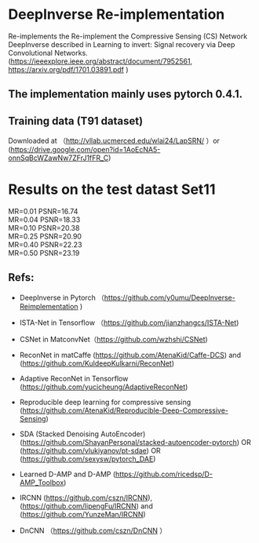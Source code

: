 # DeepInverse Re-implementation
Re-implements the Re-implement the Compressive Sensing (CS) Network DeepInverse described in Learning to invert: Signal recovery via Deep Convolutional Networks. (https://ieeexplore.ieee.org/abstract/document/7952561, https://arxiv.org/pdf/1701.03891.pdf )

## The implementation mainly uses pytorch 0.4.1. 

## Training data (T91 dataset)   
Downloaded at （http://vllab.ucmerced.edu/wlai24/LapSRN/ ）or (https://drive.google.com/open?id=1AoEcNA5-onnSqBcWZawNw7ZFrJ1fFR_C)

# Results on the test datast Set11  

 MR=0.01    PSNR=16.74   
 MR=0.04    PSNR=18.33   
 MR=0.10    PSNR=20.38  
 MR=0.25    PSNR=20.90    
 MR=0.40    PSNR=22.23  
 MR=0.50    PSNR=23.19  

## Refs:
 - DeepInverse in Pytorch （https://github.com/y0umu/DeepInverse-Reimplementation )  
 - ISTA-Net in Tensorflow （https://github.com/jianzhangcs/ISTA-Net)  
 - CSNet in MatconvNet（https://github.com/wzhshi/CSNet)  
 - ReconNet in matCaffe (https://github.com/AtenaKid/Caffe-DCS) and (https://github.com/KuldeepKulkarni/ReconNet) 
 - Adaptive ReconNet in Tensorflow (https://github.com/yucicheung/AdaptiveReconNet)  
 - Reproducible deep learning for compressive sensing (https://github.com/AtenaKid/Reproducible-Deep-Compressive-Sensing)  
 
 - SDA (Stacked Denoising AutoEncoder) (https://github.com/ShayanPersonal/stacked-autoencoder-pytorch) OR (https://github.com/vlukiyanov/pt-sdae) OR (https://github.com/sexysw/pytorch_DAE)
 - Learned D-AMP and D-AMP (https://github.com/ricedsp/D-AMP_Toolbox)
 - IRCNN (https://github.com/cszn/IRCNN), (https://github.com/lipengFu/IRCNN) and (https://github.com/YunzeMan/IRCNN)
 - DnCNN （https://github.com/cszn/DnCNN ）
